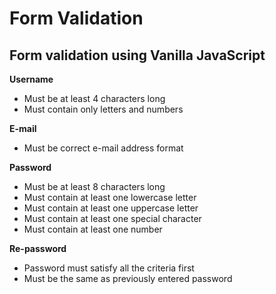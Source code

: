 # Form Validation

## Form validation using Vanilla JavaScript

**Username**
 - Must be at least 4 characters long
 - Must contain only letters and numbers

**E-mail**
 - Must be correct e-mail address format

**Password**
 - Must be at least 8 characters long
 - Must contain at least one lowercase letter
 - Must contain at least one uppercase letter
 - Must contain at least one special character
 - Must contain at least one number

**Re-password**
 - Password must satisfy all the criteria first
 - Must be the same as previously entered password